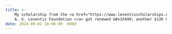 ```yaml
---
title: >-
    My scholarship from the <a href="https://www.leventisscholarships.org/" target="_blank"> 
    A. G. Leventis Foundation </a> got renewed &#x1FA99; another $12K &#x1FA99; for the 3<sup>rd</sup> consecutive year.
date: 2024-09-01 10:00:00 -0800
---
```

